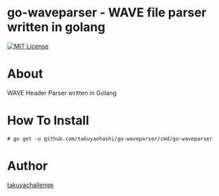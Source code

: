 go-waveparser - WAVE file parser written in golang
===
[![MIT License](http://img.shields.io/badge/license-MIT-blue.svg?style=flat)](LICENSE)

# About
WAVE Header Parser written in Golang

# How To Install

```
# go get -u github.com/takuyaohashi/go-waveparser/cmd/go-waveparser
```

# Author

[takuyachallenge](https://twitter.com/takuyachallenge)
